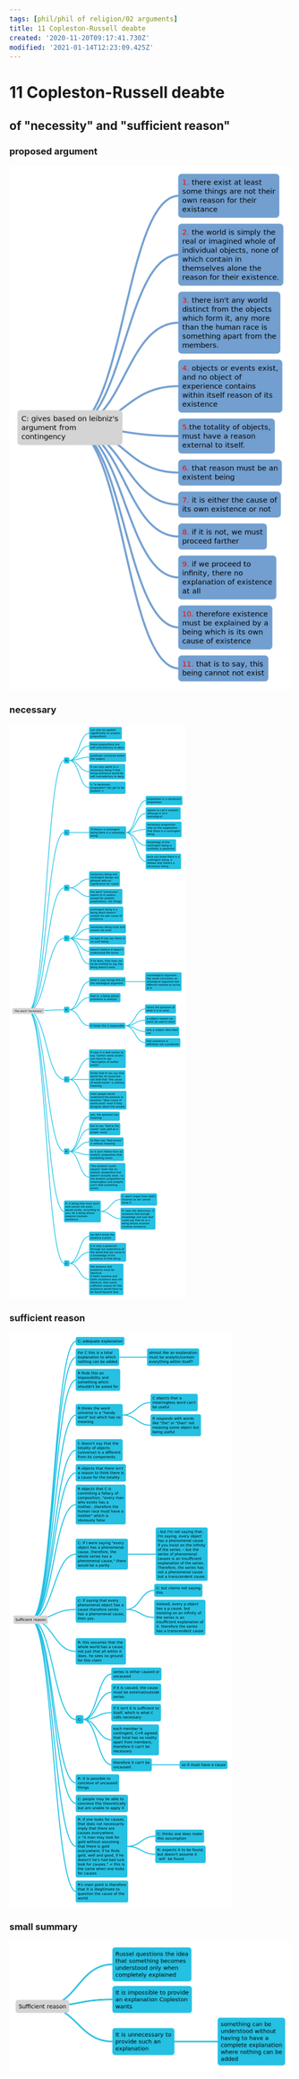 ```yaml
---
tags: [phil/phil of religion/02 arguments]
title: 11 Copleston-Russell deabte
created: '2020-11-20T09:17:41.730Z'
modified: '2021-01-14T12:23:09.425Z'
---
```


# 11 Copleston-Russell deabte
## of "necessity" and "sufficient reason"
### proposed argument
![the argument proposed](../maps/copgivenarg.svg)
### necessary
![necessity](../maps/necessity.svg)
### sufficient reason
![debate](../maps/sufficientreason1.svg)
### small summary
![summary small](../maps/sufficientreason2.svg)
